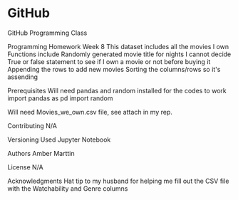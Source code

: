 # GitHub
GitHub Programming Class

Programming Homework Week 8
  This dataset includes all the movies I own 
  Functions include 
    Randomly generated movie title for nights I cannot decide
    True or false statement to see if I own a movie or not before buying it
     Appending the rows to add new movies
     Sorting the columns/rows so it's assending 

Prerequisites
Will need pandas and random installed for the codes to work 
import pandas as pd
import random

Will need Movies_we_own.csv file, see attach in my rep. 

Contributing
N/A

Versioning
Used Jupyter Notebook

Authors
Amber Marttin

License
N/A

Acknowledgments
Hat tip to my husband for helping me fill out the CSV file with the Watchability and Genre columns
